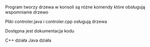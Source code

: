 Program tworzy drzewa w konsoli
są różne komendy które obsługują wspomnianie drzewo

Pliki controler.java i controler.cpp osługują drzewa

Dostępna jest dokumentacja kodu

C++ działa
Java działa
